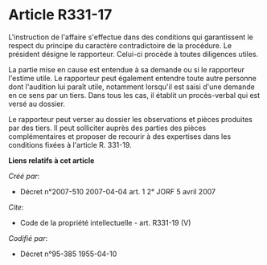 # Article R331-17

L'instruction de l'affaire s'effectue dans des conditions qui garantissent le respect du principe du caractère contradictoire
de la procédure. Le président désigne le rapporteur. Celui-ci procède à toutes diligences utiles.

La partie mise en cause est entendue à sa demande ou si le rapporteur l'estime utile. Le rapporteur peut également entendre
toute autre personne dont l'audition lui paraît utile, notamment lorsqu'il est saisi d'une demande en ce sens par un tiers.
Dans tous les cas, il établit un procès-verbal qui est versé au dossier.

Le rapporteur peut verser au dossier les observations et pièces produites par des tiers. Il peut solliciter auprès des
parties des pièces complémentaires et proposer de recourir à des expertises dans les conditions fixées à l'article R. 331-19.

**Liens relatifs à cet article**

_Créé par_:

  - Décret n°2007-510 2007-04-04 art. 1 2° JORF 5 avril 2007

_Cite_:

  - Code de la propriété intellectuelle - art. R331-19 (V)

_Codifié par_:

  - Décret n°95-385 1955-04-10
